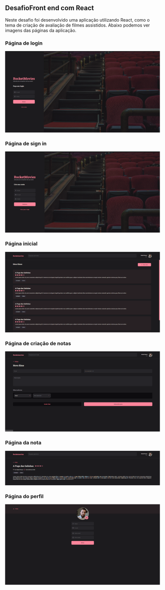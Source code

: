 ## DesafioFront end com React

Neste desafio foi desenvolvido uma aplicação utilizando React, como o tema de criação de avaliação de filmes assistidos.
Abaixo podemos ver imagens das páginas da aplicação.

### Página de login
![Página de login](/src/assets/image.png)

### Página de sign in
![Página de sign in](/src/assets/image-1.png)

### Página inicial
![Página inicial](/src/assets/image-2.png)

### Página de criação de notas
![Página de criação de notas](/src/assets/image-3.png)

### Página da nota
![Página da nota](/src/assets/image-4.png)

### Página do perfil
![Página do perfil](/src/assets/image-5.png)